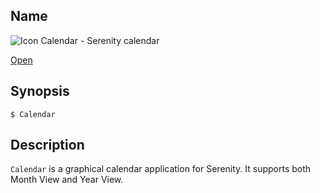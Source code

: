 ## Name

![Icon](/res/icons/16x16/app-calendar.png) Calendar - Serenity calendar

[Open](file:///bin/Calendar)

## Synopsis

```**sh
$ Calendar
```

## Description

`Calendar` is a graphical calendar application for Serenity. It supports both Month View and Year View.
